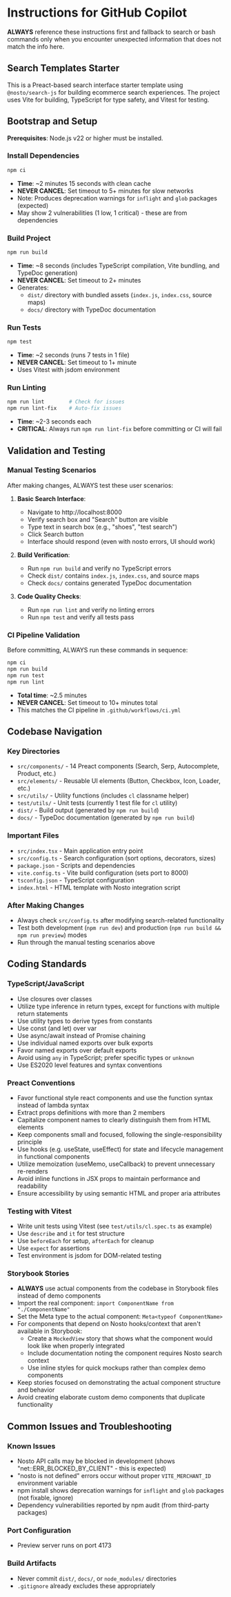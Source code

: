 # Instructions for GitHub Copilot

**ALWAYS** reference these instructions first and fallback to search or bash commands only when you encounter unexpected information that does not match the info here.

## Search Templates Starter

This is a Preact-based search interface starter template using `@nosto/search-js` for building ecommerce search experiences. The project uses Vite for building, TypeScript for type safety, and Vitest for testing.

## Bootstrap and Setup

**Prerequisites**: Node.js v22 or higher must be installed.

### Install Dependencies
```bash
npm ci
```
- **Time**: ~2 minutes 15 seconds with clean cache
- **NEVER CANCEL**: Set timeout to 5+ minutes for slow networks
- Note: Produces deprecation warnings for `inflight` and `glob` packages (expected)
- May show 2 vulnerabilities (1 low, 1 critical) - these are from dependencies

### Build Project
```bash
npm run build
```
- **Time**: ~8 seconds (includes TypeScript compilation, Vite bundling, and TypeDoc generation)
- **NEVER CANCEL**: Set timeout to 2+ minutes
- Generates:
  - `dist/` directory with bundled assets (`index.js`, `index.css`, source maps)
  - `docs/` directory with TypeDoc documentation

### Run Tests
```bash
npm test
```
- **Time**: ~2 seconds (runs 7 tests in 1 file)
- **NEVER CANCEL**: Set timeout to 1+ minute
- Uses Vitest with jsdom environment

### Run Linting
```bash
npm run lint        # Check for issues
npm run lint-fix    # Auto-fix issues
```
- **Time**: ~2-3 seconds each
- **CRITICAL**: Always run `npm run lint-fix` before committing or CI will fail

## Validation and Testing

### Manual Testing Scenarios
After making changes, ALWAYS test these user scenarios:

1. **Basic Search Interface**:
   - Navigate to http://localhost:8000
   - Verify search box and "Search" button are visible
   - Type text in search box (e.g., "shoes", "test search")
   - Click Search button
   - Interface should respond (even with nosto errors, UI should work)

2. **Build Verification**:
   - Run `npm run build` and verify no TypeScript errors
   - Check `dist/` contains `index.js`, `index.css`, and source maps
   - Check `docs/` contains generated TypeDoc documentation

3. **Code Quality Checks**:
   - Run `npm run lint` and verify no linting errors
   - Run `npm test` and verify all tests pass

### CI Pipeline Validation
Before committing, ALWAYS run these commands in sequence:
```bash
npm ci
npm run build
npm run test
npm run lint
```
- **Total time**: ~2.5 minutes
- **NEVER CANCEL**: Set timeout to 10+ minutes total
- This matches the CI pipeline in `.github/workflows/ci.yml`

## Codebase Navigation

### Key Directories
- `src/components/` - 14 Preact components (Search, Serp, Autocomplete, Product, etc.)
- `src/elements/` - Reusable UI elements (Button, Checkbox, Icon, Loader, etc.)
- `src/utils/` - Utility functions (includes `cl` classname helper)
- `test/utils/` - Unit tests (currently 1 test file for `cl` utility)
- `dist/` - Build output (generated by `npm run build`)
- `docs/` - TypeDoc documentation (generated by `npm run build`)

### Important Files
- `src/index.tsx` - Main application entry point
- `src/config.ts` - Search configuration (sort options, decorators, sizes)
- `package.json` - Scripts and dependencies
- `vite.config.ts` - Vite build configuration (sets port to 8000)
- `tsconfig.json` - TypeScript configuration
- `index.html` - HTML template with Nosto integration script

### After Making Changes
- Always check `src/config.ts` after modifying search-related functionality
- Test both development (`npm run dev`) and production (`npm run build && npm run preview`) modes
- Run through the manual testing scenarios above

## Coding Standards

### TypeScript/JavaScript
- Use closures over classes
- Utilize type inference in return types, except for functions with multiple return statements
- Use utility types to derive types from constants
- Use const (and let) over var
- Use async/await instead of Promise chaining
- Use individual named exports over bulk exports
- Favor named exports over default exports
- Avoid using `any` in TypeScript; prefer specific types or `unknown`
- Use ES2020 level features and syntax conventions

### Preact Conventions
- Favor functional style react components and use the function syntax instead of lambda syntax
- Extract props definitions with more than 2 members
- Capitalize component names to clearly distinguish them from HTML elements
- Keep components small and focused, following the single-responsibility principle
- Use hooks (e.g. useState, useEffect) for state and lifecycle management in functional components
- Utilize memoization (useMemo, useCallback) to prevent unnecessary re-renders
- Avoid inline functions in JSX props to maintain performance and readability
- Ensure accessibility by using semantic HTML and proper aria attributes

### Testing with Vitest
- Write unit tests using Vitest (see `test/utils/cl.spec.ts` as example)
- Use `describe` and `it` for test structure
- Use `beforeEach` for setup, `afterEach` for cleanup
- Use `expect` for assertions
- Test environment is jsdom for DOM-related testing

### Storybook Stories
- **ALWAYS** use actual components from the codebase in Storybook files instead of demo components
- Import the real component: `import ComponentName from "./ComponentName"`
- Set the Meta type to the actual component: `Meta<typeof ComponentName>`
- For components that depend on Nosto hooks/context that aren't available in Storybook:
  - Create a `MockedView` story that shows what the component would look like when properly integrated
  - Include documentation noting the component requires Nosto search context
  - Use inline styles for quick mockups rather than complex demo components
- Keep stories focused on demonstrating the actual component structure and behavior
- Avoid creating elaborate custom demo components that duplicate functionality

## Common Issues and Troubleshooting

### Known Issues
- Nosto API calls may be blocked in development (shows "net::ERR_BLOCKED_BY_CLIENT" - this is expected)
- "nosto is not defined" errors occur without proper `VITE_MERCHANT_ID` environment variable
- npm install shows deprecation warnings for `inflight` and `glob` packages (not fixable, ignore)
- Dependency vulnerabilities reported by npm audit (from third-party packages)

### Port Configuration
- Preview server runs on port 4173

### Build Artifacts
- Never commit `dist/`, `docs/`, or `node_modules/` directories
- `.gitignore` already excludes these appropriately